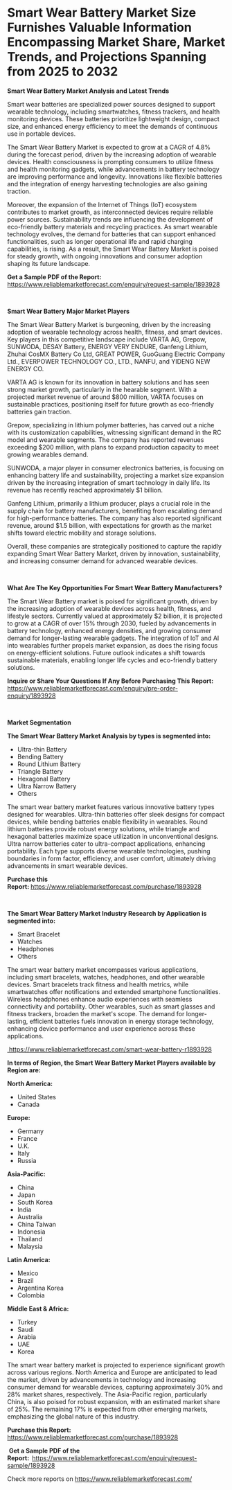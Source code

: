 <p><h1>Smart Wear Battery Market Size Furnishes Valuable Information Encompassing Market Share, Market Trends, and Projections Spanning from 2025 to 2032</h1></p><p><strong>Smart Wear Battery Market Analysis and Latest Trends</strong></p>
<p><p>Smart wear batteries are specialized power sources designed to support wearable technology, including smartwatches, fitness trackers, and health monitoring devices. These batteries prioritize lightweight design, compact size, and enhanced energy efficiency to meet the demands of continuous use in portable devices.</p><p>The Smart Wear Battery Market is expected to grow at a CAGR of 4.8% during the forecast period, driven by the increasing adoption of wearable devices. Health consciousness is prompting consumers to utilize fitness and health monitoring gadgets, while advancements in battery technology are improving performance and longevity. Innovations like flexible batteries and the integration of energy harvesting technologies are also gaining traction.</p><p>Moreover, the expansion of the Internet of Things (IoT) ecosystem contributes to market growth, as interconnected devices require reliable power sources. Sustainability trends are influencing the development of eco-friendly battery materials and recycling practices. As smart wearable technology evolves, the demand for batteries that can support enhanced functionalities, such as longer operational life and rapid charging capabilities, is rising. As a result, the Smart Wear Battery Market is poised for steady growth, with ongoing innovations and consumer adoption shaping its future landscape.</p></p>
<p><strong>Get a Sample PDF of the Report:&nbsp;</strong> <a href="https://www.reliablemarketforecast.com/enquiry/request-sample/1893928?utm_campaign=2308&utm_medium=2&utm_source=Github&utm_content=ia&utm_term=07042025&utm_id=smart-wear-battery">https://www.reliablemarketforecast.com/enquiry/request-sample/1893928</a></p>
<p>&nbsp;</p>
<p><strong>Smart Wear Battery Major Market Players</strong></p>
<p><p>The Smart Wear Battery Market is burgeoning, driven by the increasing adoption of wearable technology across health, fitness, and smart devices. Key players in this competitive landscape include VARTA AG, Grepow, SUNWODA, DESAY Battery, ENERGY VERY ENDURE, Ganfeng Lithium, Zhuhai CosMX Battery Co Ltd, GREAT POWER, GuoGuang Electric Company Ltd., EVERPOWER TECHNOLOGY CO., LTD., NANFU, and YIDENG NEW ENERGY CO.</p><p>VARTA AG is known for its innovation in battery solutions and has seen strong market growth, particularly in the hearable segment. With a projected market revenue of around $800 million, VARTA focuses on sustainable practices, positioning itself for future growth as eco-friendly batteries gain traction.</p><p>Grepow, specializing in lithium polymer batteries, has carved out a niche with its customization capabilities, witnessing significant demand in the RC model and wearable segments. The company has reported revenues exceeding $200 million, with plans to expand production capacity to meet growing wearables demand.</p><p>SUNWODA, a major player in consumer electronics batteries, is focusing on enhancing battery life and sustainability, projecting a market size expansion driven by the increasing integration of smart technology in daily life. Its revenue has recently reached approximately $1 billion.</p><p>Ganfeng Lithium, primarily a lithium producer, plays a crucial role in the supply chain for battery manufacturers, benefiting from escalating demand for high-performance batteries. The company has also reported significant revenue, around $1.5 billion, with expectations for growth as the market shifts toward electric mobility and storage solutions.</p><p>Overall, these companies are strategically positioned to capture the rapidly expanding Smart Wear Battery Market, driven by innovation, sustainability, and increasing consumer demand for advanced wearable devices.</p></p>
<p>&nbsp;</p>
<p><strong>What Are The Key Opportunities For Smart Wear Battery Manufacturers?</strong></p>
<p><p>The Smart Wear Battery market is poised for significant growth, driven by the increasing adoption of wearable devices across health, fitness, and lifestyle sectors. Currently valued at approximately $2 billion, it is projected to grow at a CAGR of over 15% through 2030, fueled by advancements in battery technology, enhanced energy densities, and growing consumer demand for longer-lasting wearable gadgets. The integration of IoT and AI into wearables further propels market expansion, as does the rising focus on energy-efficient solutions. Future outlook indicates a shift towards sustainable materials, enabling longer life cycles and eco-friendly battery solutions.</p></p>
<p><strong>Inquire or Share Your Questions If Any Before Purchasing This Report:</strong> <a href="https://www.reliablemarketforecast.com/enquiry/pre-order-enquiry/1893928?utm_campaign=2308&utm_medium=2&utm_source=Github&utm_content=ia&utm_term=07042025&utm_id=smart-wear-battery">https://www.reliablemarketforecast.com/enquiry/pre-order-enquiry/1893928</a></p>
<p>&nbsp;</p>
<p><strong>Market Segmentation</strong></p>
<p><strong>The Smart Wear Battery Market Analysis by types is segmented into:</strong></p>
<p><ul><li>Ultra-thin Battery</li><li>Bending Battery</li><li>Round Lithium Battery</li><li>Triangle Battery</li><li>Hexagonal Battery</li><li>Ultra Narrow Battery</li><li>Others</li></ul></p>
<p><p>The smart wear battery market features various innovative battery types designed for wearables. Ultra-thin batteries offer sleek designs for compact devices, while bending batteries enable flexibility in wearables. Round lithium batteries provide robust energy solutions, while triangle and hexagonal batteries maximize space utilization in unconventional designs. Ultra narrow batteries cater to ultra-compact applications, enhancing portability. Each type supports diverse wearable technologies, pushing boundaries in form factor, efficiency, and user comfort, ultimately driving advancements in smart wearable devices.</p></p>
<p><strong>Purchase this Report:&nbsp;</strong><a href="https://www.reliablemarketforecast.com/purchase/1893928?utm_campaign=2308&utm_medium=2&utm_source=Github&utm_content=ia&utm_term=07042025&utm_id=smart-wear-battery">https://www.reliablemarketforecast.com/purchase/1893928</a></p>
<p>&nbsp;</p>
<p><strong>The Smart Wear Battery Market Industry Research by Application is segmented into:</strong></p>
<p><ul><li>Smart Bracelet</li><li>Watches</li><li>Headphones</li><li>Others</li></ul></p>
<p><p>The smart wear battery market encompasses various applications, including smart bracelets, watches, headphones, and other wearable devices. Smart bracelets track fitness and health metrics, while smartwatches offer notifications and extended smartphone functionalities. Wireless headphones enhance audio experiences with seamless connectivity and portability. Other wearables, such as smart glasses and fitness trackers, broaden the market's scope. The demand for longer-lasting, efficient batteries fuels innovation in energy storage technology, enhancing device performance and user experience across these applications.</p></p>
<p><a href="https://www.reliablemarketforecast.com/smart-wear-battery-r1893928?utm_campaign=2308&utm_medium=2&utm_source=Github&utm_content=ia&utm_term=07042025&utm_id=smart-wear-battery">&nbsp;https://www.reliablemarketforecast.com/smart-wear-battery-r1893928</a></p>
<p><strong>In terms of Region, the Smart Wear Battery Market Players available by Region are:</strong></p>
<p>
    <p> <strong> North America: </strong>
        <ul>
            <li>United States</li>
            <li>Canada</li>
        </ul>
        </p> 
    <p> <strong> Europe: </strong>
        <ul>
            <li>Germany</li>
            <li>France</li>
            <li>U.K.</li>
            <li>Italy</li>
            <li>Russia</li>
        </ul>
        </p> 
    <p> <strong> Asia-Pacific: </strong>
        <ul>
            <li>China</li>
            <li>Japan</li>
            <li>South Korea</li>
            <li>India</li>
            <li>Australia</li>
            <li>China Taiwan</li>
            <li>Indonesia</li>
            <li>Thailand</li>
            <li>Malaysia</li>
        </ul>
        </p> 
    <p> <strong> Latin America: </strong>
        <ul>
            <li>Mexico</li>
            <li>Brazil</li>
            <li>Argentina Korea</li>
            <li>Colombia</li>
        </ul>
        </p> 
    <p> <strong> Middle East & Africa: </strong>
        <ul>
            <li>Turkey</li>
            <li>Saudi</li>
            <li>Arabia</li>
            <li>UAE</li>
            <li>Korea</li>
        </ul>
    </p>
    </p>
<p><p>The smart wear battery market is projected to experience significant growth across various regions. North America and Europe are anticipated to lead the market, driven by advancements in technology and increasing consumer demand for wearable devices, capturing approximately 30% and 28% market shares, respectively. The Asia-Pacific region, particularly China, is also poised for robust expansion, with an estimated market share of 25%. The remaining 17% is expected from other emerging markets, emphasizing the global nature of this industry.</p></p>
<p><strong>Purchase this Report: </strong><a href="https://www.reliablemarketforecast.com/purchase/1893928?utm_campaign=2308&utm_medium=2&utm_source=Github&utm_content=ia&utm_term=07042025&utm_id=smart-wear-battery">https://www.reliablemarketforecast.com/purchase/1893928</a></p>
<p>&nbsp;<strong>Get a Sample PDF of the Report:&nbsp;&nbsp;</strong><a href="https://www.reliablemarketforecast.com/enquiry/request-sample/1893928?utm_campaign=2308&utm_medium=2&utm_source=Github&utm_content=ia&utm_term=07042025&utm_id=smart-wear-battery">https://www.reliablemarketforecast.com/enquiry/request-sample/1893928</a></p>
<p><strong></strong></p>
<p>Check more reports on <a href="https://www.reliablemarketforecast.com/?utm_campaign=2308&utm_medium=2&utm_source=Github&utm_content=ia&utm_term=07042025&utm_id=smart-wear-battery">https://www.reliablemarketforecast.com/</a></p>